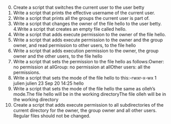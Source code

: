 0. Create a script that switches the current user to the user betty
1. Write a script that prints the effective username of the current user.
2. Write a script that prints all the groups the current user is part of.
3. Write a script that changes the owner of the file hello to the user betty.
4.Write a script that creates an empty file called hello.
5. Write a script that adds execute permission to the owner of the file hello.
6. Write a script that adds execute permission to the owner and the group owner, and read permission to other users, to the file hello
7. Write a script that adds execution permission to the owner, the group owner and the other users, to the file hello
8. Write a script that sets the permission to the file hello as follows:Owner: no permission at allGroup: no permission at allOther users: all the permissions.
9. Write a script that sets the mode of the file hello to this:-rwxr-x-wx 1 julien julien 23 Sep 20 14:25 hello
10. Write a script that sets the mode of the file hello the same as olleh’s mode.The file hello will be in the working directoryThe file olleh will be in the working directory
11. Create a script that adds execute permission to all subdirectories of the current directory for the owner, the group owner and all other users. Regular files should not be changed.
